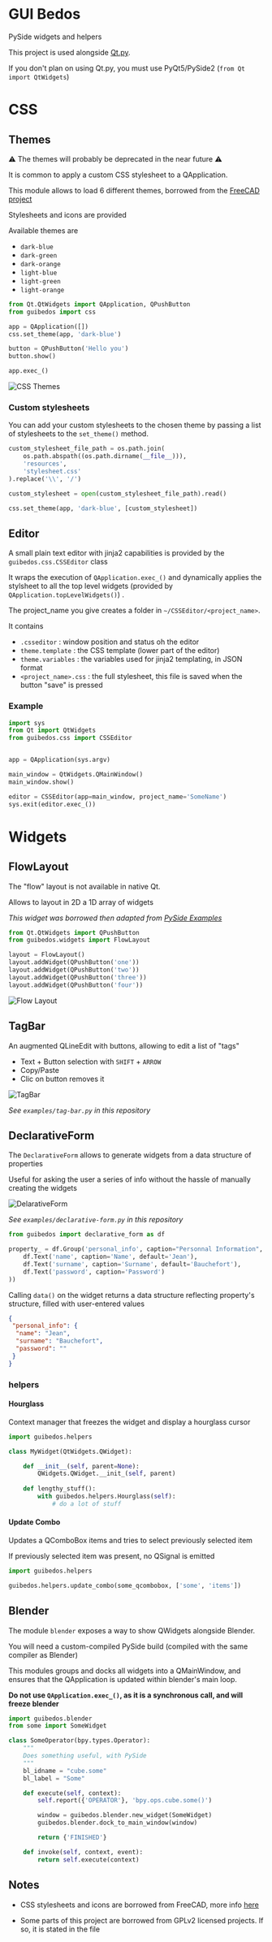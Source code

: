 # GUI Bedos

PySide widgets and helpers

This project is used alongside [Qt.py](https://github.com/mottosso/Qt.py).

If you don't plan on using Qt.py, you must use PyQt5/PySide2 (`from Qt import QtWidgets`)

# CSS

## Themes

:warning: The themes will probably be deprecated in the near future :warning:

It is common to apply a custom CSS stylesheet to a QApplication.

This module allows to load 6 different themes, borrowed from the [FreeCAD project](https://github.com/FreeCAD/FreeCAD/tree/master/src/Gui/Stylesheets)

Stylesheets and icons are provided

Available themes are

- `dark-blue`
- `dark-green`
- `dark-orange`
- `light-blue`
- `light-green`
- `light-orange`

````python
from Qt.QtWidgets import QApplication, QPushButton
from guibedos import css

app = QApplication([])
css.set_theme(app, 'dark-blue')

button = QPushButton('Hello you')
button.show()

app.exec_()
````

![CSS Themes](doc/css-themes.png)

### Custom stylesheets

You can add your custom stylesheets to the chosen theme by passing a list of stylesheets to the `set_theme()` method.

````python
custom_stylesheet_file_path = os.path.join(
    os.path.abspath((os.path.dirname(__file__))),
    'resources',
    'stylesheet.css'
).replace('\\', '/')

custom_stylesheet = open(custom_stylesheet_file_path).read()

css.set_theme(app, 'dark-blue', [custom_stylesheet])
````

## Editor

A small plain text editor with jinja2 capabilities is provided by the `guibedos.css.CSSEditor` class

It wraps the execution of `QApplication.exec_()` and 
dynamically applies the stylsheet to all the top level widgets (provided by `QApplication.topLevelWidgets()`) .

The project_name you give creates a folder in `~/CSSEditor/<project_name>`.

It contains

- `.csseditor` : window position and status oh the editor
- `theme.template` : the CSS template (lower part of the editor)
- `theme.variables` : the variables used for jinja2 templating, in JSON format
- `<project_name>.css` : the full stylesheet, this file is saved when the button "save" is pressed 

### Example

```python
import sys
from Qt import QtWidgets
from guibedos.css import CSSEditor


app = QApplication(sys.argv)

main_window = QtWidgets.QMainWindow()
main_window.show()

editor = CSSEditor(app=main_window, project_name='SomeName')
sys.exit(editor.exec_())
```

# Widgets

## FlowLayout

The "flow" layout is not available in native Qt.

Allows to layout in 2D a 1D array of widgets

_This widget was borrowed then adapted from [PySide Examples](https://github.com/PySide/Examples/blob/master/examples/layouts/flowlayout.py)_

````python
from Qt.QtWidgets import QPushButton
from guibedos.widgets import FlowLayout

layout = FlowLayout()
layout.addWidget(QPushButton('one'))
layout.addWidget(QPushButton('two'))
layout.addWidget(QPushButton('three'))
layout.addWidget(QPushButton('four'))
````

![Flow Layout](doc/flow-layout.gif)

## TagBar

An augmented QLineEdit with buttons, allowing to edit a list of "tags"

 - Text + Button selection with `SHIFT` + `ARROW`
 - Copy/Paste
 - Clic on button removes it

![TagBar](doc/tag-bar.gif)

_See `examples/tag-bar.py` in this repository_

## DeclarativeForm

The `DeclarativeForm` allows to generate widgets from a data structure of properties

Useful for asking the user a series of info without the hassle of manually creating the widgets

![DelarativeForm](doc/declarative-form.jpg)

_See `examples/declarative-form.py` in this repository_

````python
from guibedos import declarative_form as df

property_ = df.Group('personal_info', caption="Personnal Information", properties=(
    df.Text('name', caption='Name', default='Jean'),
    df.Text('surname', caption='Surname', default='Bauchefort'),
    df.Text('password', caption='Password')
))
````

Calling `data()` on the widget returns a data structure reflecting property's structure, filled with user-entered values

````json
{
 "personal_info": {
  "name": "Jean",
  "surname": "Bauchefort",
  "password": ""
 }
}
````

### helpers

#### Hourglass

Context manager that freezes the widget and display a hourglass cursor

````python
import guibedos.helpers

class MyWidget(QtWidgets.QWidget):

    def __init__(self, parent=None):
        QWidgets.QWidget.__init_(self, parent)
       
    def lengthy_stuff():
        with guibedos.helpers.Hourglass(self):
            # do a lot of stuff
````

#### Update Combo

Updates a QComboBox items and tries to select previously selected item

If previously selected item was present, no QSignal is emitted

````python
import guibedos.helpers

guibedos.helpers.update_combo(some_qcombobox, ['some', 'items'])
````

## Blender

The module `blender` exposes a way to show QWidgets alongside Blender.

You will need a custom-compiled PySide build (compiled with the same compiler as Blender)

This modules groups and docks all widgets into a QMainWindow, and ensures that the QApplication is updated within 
blender's main loop.

**Do not use  `QApplication.exec_()`, as it is a synchronous call, and will freeze blender**

````python
import guibedos.blender
from some import SomeWidget

class SomeOperator(bpy.types.Operator):
    """
    Does something useful, with PySide
    """
    bl_idname = "cube.some"
    bl_label = "Some"

    def execute(self, context):
        self.report({'OPERATOR'}, 'bpy.ops.cube.some()')

        window = guibedos.blender.new_widget(SomeWidget)
        guibedos.blender.dock_to_main_window(window)

        return {'FINISHED'}

    def invoke(self, context, event):
        return self.execute(context)
````

## Notes

- CSS stylesheets and icons are borrowed from FreeCAD, more info 
[here](https://github.com/FreeCAD/FreeCAD/tree/master/src/Gui/Stylesheets)

- Some parts of this project are borrowed from GPLv2 licensed projects. If so, it is stated in the file
